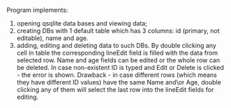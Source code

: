 Program implements:

1) opening qsqlite data bases and viewing data;
2) creating DBs with 1 default table which has 3 columns: id (primary, not editable), name and age. 
3) adding, editing and deleting data to such DBs. By double clicking any cell in table the corresponding lineEdit field
is filled with the data from selected row. Name and age fields can be edited or the whole row can be deleted.
  In case non-existent ID is typed and Edit or Delete is clicked - the error is shown.
  Drawback - in case different rows (which means they have different ID values) have the same Name and\or Age, double 
  clicking any of them will select the last row into the lineEdit fields for editing.
